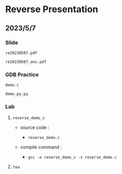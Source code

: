 # Reverse Presentation

## 2023/5/7

### Slide

`re20230507.pdf`

`re20230507_ans.pdf`

### GDB Practice

`demo.c`

`demo_py.py`

### Lab

1. `reverse_demo_s`

    - source code :
    
        - `reverse_demo.c`

    - compile command :
    
        - `gcc -o reverse_demo_s -s reverse_demo.c`

2. `tea`



